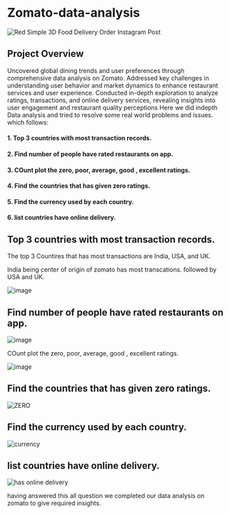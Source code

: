 # Zomato-data-analysis

![Red Simple 3D Food Delivery Order Instagram Post](https://github.com/Atharva1702/Zomato-data-analysis/assets/90234696/d7f0b547-aaa3-4d70-92dc-b831f1287dd6)


## Project Overview

Uncovered global dining trends and user preferences through comprehensive data analysis on Zomato.
Addressed key challenges in understanding user behavior and market dynamics to enhance restaurant services and user experience.
Conducted in-depth exploration to analyze ratings, transactions, and online delivery services, revealing insights into user engagement and restaurant quality perceptions
Here we did indepth Data analysis and tried to resolve some real world problems and issues.
which follows:


#### **1. Top 3 countries with most transaction records.**

#### **2. Find number of people have rated restaurants on app**.

#### **3. COunt plot the zero, poor, average, good , excellent ratings.**

#### **4. Find the countries that has given zero ratings.**

#### **5. Find the currency used by each country.**

#### **6. list countries have online delivery.**


## Top 3 countries with most transaction records.
The top 3 Countires that has most transactions are India, USA, and UK.

India being center of origin of zomato has most transcations.
followed by USA and UK.

![image](https://github.com/Atharva1702/Zomato-data-analysis/assets/90234696/e80282ba-2120-4567-8272-ca92d839f7dd)

## Find number of people have rated restaurants on app.


![image](https://github.com/Atharva1702/Zomato-data-analysis/assets/90234696/3e67f30c-7e26-4462-a327-fb6e6317c98e)


COunt plot the zero, poor, average, good , excellent ratings.

![image](https://github.com/Atharva1702/Zomato-data-analysis/assets/90234696/032bd5ab-f500-4877-b408-3bdfe4c8d164)


## Find the countries that has given zero ratings.


![ZERO](https://github.com/Atharva1702/Zomato-data-analysis/assets/90234696/5e6442c0-2ddc-48fc-b66a-0ffcbf025004)


## Find the currency used by each country.


![currency](https://github.com/Atharva1702/Zomato-data-analysis/assets/90234696/f2d34f2a-2675-4c9e-9588-fd93323ba5a2)



## list countries have online delivery.


![has online delivery](https://github.com/Atharva1702/Zomato-data-analysis/assets/90234696/649e74f9-d6bd-4215-b8c6-595fa7e3387f)



having answered this all question we completed our data analysis on zomato to give required insights.

